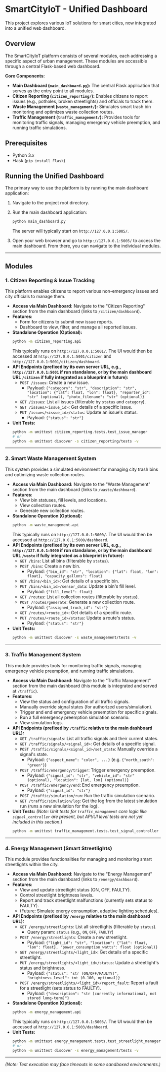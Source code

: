 # SmartCityIoT - Unified Dashboard

This project explores various IoT solutions for smart cities, now integrated into a unified web dashboard.

## Overview

The SmartCityIoT platform consists of several modules, each addressing a specific aspect of urban management. These modules are accessible through a central Flask-based web dashboard.

**Core Components:**

*   **Main Dashboard (`main_dashboard.py`):** The central Flask application that serves as the entry point to all modules.
*   **Citizen Reporting (`citizen_reporting/`):** Enables citizens to report issues (e.g., potholes, broken streetlights) and officials to track them.
*   **Waste Management (`waste_management/`):** Simulates smart trash bin monitoring and optimizes waste collection routes.
*   **Traffic Management (`traffic_management/`):** Provides tools for monitoring traffic signals, managing emergency vehicle preemption, and running traffic simulations.

## Prerequisites

*   Python 3.x
*   Flask (`pip install Flask`)

## Running the Unified Dashboard

The primary way to use the platform is by running the main dashboard application:

1.  Navigate to the project root directory.
2.  Run the main dashboard application:
    ```bash
    python main_dashboard.py
    ```
    The server will typically start on `http://127.0.0.1:5005/`.

3.  Open your web browser and go to `http://127.0.0.1:5005/` to access the main dashboard. From there, you can navigate to the individual modules.

---

## Modules

### 1. Citizen Reporting & Issue Tracking

This platform enables citizens to report various non-emergency issues and city officials to manage them.

*   **Access via Main Dashboard:** Navigate to the "Citizen Reporting" section from the main dashboard (links to `/citizen/dashboard`).
*   **Features:**
    *   Form for citizens to submit new issue reports.
    *   Dashboard to view, filter, and manage all reported issues.
*   **Standalone Operation (Optional):**
    ```bash
    python -m citizen_reporting.api
    ```
    This typically runs on `http://127.0.0.1:5001/`. The UI would then be accessed at `http://127.0.0.1:5001/citizen` and `http://127.0.0.1:5001/citizen/dashboard`.
*   **API Endpoints (prefixed by its own server URL, e.g., `http://127.0.0.1:5001` if run standalone, or by the main dashboard URL `/citizen` if fully integrated as a blueprint in future):**
    *   `POST /issues`: Create a new issue.
        *   Payload: `{"category": "str", "description": "str", "location": {"lat": float, "lon": float}, "reporter_id": "str" (optional), "photo_filename": "str" (optional)}`
    *   `GET /issues`: List all issues (filterable by `status` and `category`).
    *   `GET /issues/<issue_id>`: Get details of a specific issue.
    *   `PUT /issues/<issue_id>/status`: Update an issue's status.
        *   Payload: `{"status": "str"}`
*   **Unit Tests:**
    ```bash
    python -m unittest citizen_reporting.tests.test_issue_manager
    # or
    python -m unittest discover -s citizen_reporting/tests -v
    ```

---

### 2. Smart Waste Management System

This system provides a simulated environment for managing city trash bins and optimizing waste collection routes.

*   **Access via Main Dashboard:** Navigate to the "Waste Management" section from the main dashboard (links to `/waste/dashboard`).
*   **Features:**
    *   View bin statuses, fill levels, and locations.
    *   View collection routes.
    *   Generate new collection routes.
*   **Standalone Operation (Optional):**
    ```bash
    python -m waste_management.api
    ```
    This typically runs on `http://127.0.0.1:5000/`. The UI would then be accessed at `http://127.0.0.1:5000/dashboard`.
*   **API Endpoints (prefixed by its own server URL, e.g., `http://127.0.0.1:5000` if run standalone, or by the main dashboard URL `/waste` if fully integrated as a blueprint in future):**
    *   `GET /bins`: List all bins (filterable by `status`).
    *   `POST /bins`: Create a new bin.
        *   Payload: `{"bin_id": "str", "location": {"lat": float, "lon": float}, "capacity_gallons": float}`
    *   `GET /bins/<bin_id>`: Get details of a specific bin.
    *   `PUT /bins/<bin_id>/sensor_data`: Update a bin's fill level.
        *   Payload: `{"fill_level": float}`
    *   `GET /routes`: List all collection routes (filterable by `status`).
    *   `POST /routes/generate`: Generate a new collection route.
        *   Payload: `{"assigned_truck_id": "str"}`
    *   `GET /routes/<route_id>`: Get details of a specific route.
    *   `PUT /routes/<route_id>/status`: Update a route's status.
        *   Payload: `{"status": "str"}`
*   **Unit Tests:**
    ```bash
    python -m unittest discover -s waste_management/tests -v
    ```

---

### 3. Traffic Management System

This module provides tools for monitoring traffic signals, managing emergency vehicle preemption, and running traffic simulations.

*   **Access via Main Dashboard:** Navigate to the "Traffic Management" section from the main dashboard (this module is integrated and served at `/traffic`).
*   **Features:**
    *   View the status and configuration of all traffic signals.
    *   Manually override signal states (for authorized users/simulation).
    *   Trigger and end emergency vehicle preemption for specific signals.
    *   Run a full emergency preemption simulation scenario.
    *   View simulation logs.
*   **API Endpoints (prefixed by `/traffic` relative to the main dashboard URL):**
    *   `GET /traffic/signals`: List all traffic signals and their current states.
    *   `GET /traffic/signals/<signal_id>`: Get details of a specific signal.
    *   `POST /traffic/signals/<signal_id>/set_state`: Manually override a signal's state.
        *   Payload: `{"aspect_name": "color", ...}` (e.g. `{"north_south": "green"}`)
    *   `POST /traffic/emergency/trigger`: Trigger emergency preemption.
        *   Payload: `{"signal_id": "str", "vehicle_id": "str" (optional), "location": [lat, lon] (optional)}`
    *   `POST /traffic/emergency/end`: End emergency preemption.
        *   Payload: `{"signal_id": "str"}`
    *   `POST /traffic/simulation/run`: Run the traffic simulation scenario.
    *   `GET /traffic/simulation/log`: Get the log from the latest simulation run (runs a new simulation for the log).
*   **Unit Tests:** *(Note: Unit tests for `traffic_management` core logic like `signal_controller` are present, but API/UI level tests are not yet included in this section.)*
    ```bash
    python -m unittest traffic_management.tests.test_signal_controller
    ```

---

### 4. Energy Management (Smart Streetlights)

This module provides functionalities for managing and monitoring smart streetlights within the city.

*   **Access via Main Dashboard:** Navigate to the "Energy Management" section from the main dashboard (links to `/energy/dashboard`).
*   **Features:**
    *   View and update streetlight status (ON, OFF, FAULTY).
    *   Control streetlight brightness levels.
    *   Report and track streetlight malfunctions (currently sets status to FAULTY).
    *   (Future: Simulate energy consumption, adaptive lighting schedules).
*   **API Endpoints (prefixed by `/energy` relative to the main dashboard URL):**
    *   `GET /energy/streetlights`: List all streetlights (filterable by `status`).
        *   Query param: `status` (e.g., `ON`, `OFF`, `FAULTY`)
    *   `POST /energy/streetlights`: Create a new streetlight.
        *   Payload: `{"light_id": "str", "location": {"lat": float, "lon": float}, "power_consumption_watts": float (optional)}`
    *   `GET /energy/streetlights/<light_id>`: Get details of a specific streetlight.
    *   `PUT /energy/streetlights/<light_id>/status`: Update a streetlight's status and brightness.
        *   Payload: `{"status": "str (ON/OFF/FAULTY)", "brightness_level": int (0-100, optional)}`
    *   `POST /energy/streetlights/<light_id>/report_fault`: Report a fault for a streetlight (sets status to FAULTY).
        *   Payload: `{"description": "str (currently informational, not stored long-term)"}`
*   **Standalone Operation (Optional):**
    ```bash
    python -m energy_management.api
    ```
    This typically runs on `http://127.0.0.1:5003/`. The UI would then be accessed at `http://127.0.0.1:5003/dashboard`.
*   **Unit Tests:**
    ```bash
    python -m unittest energy_management.tests.test_streetlight_manager
    # or
    python -m unittest discover -s energy_management/tests -v
    ```

---

*(Note: Test execution may face timeouts in some sandboxed environments.)*
